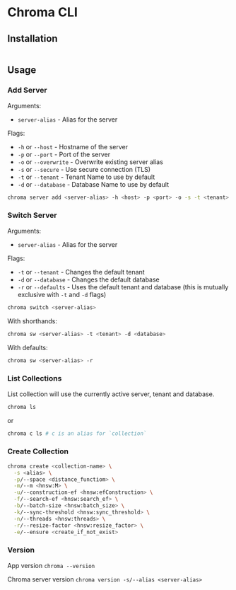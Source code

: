 # Chroma CLI

## Installation

```bash
```

## Usage

### Add Server

Arguments:

- `server-alias` - Alias for the server

Flags:

- `-h` or `--host` - Hostname of the server
- `-p` or `--port` - Port of the server
- `-o` or `--overwrite` - Overwrite existing server alias
- `-s` or `--secure` - Use secure connection (TLS)
- `-t` or `--tenant` - Tenant Name to use by default
- `-d` or `--database` - Database Name to use by default

```bash
chroma server add <server-alias> -h <host> -p <port> -o -s -t <tenant> -d <database>
```

### Switch Server

Arguments:

- `server-alias` - Alias for the server

Flags:

- `-t` or `--tenant` - Changes the default tenant
- `-d` or `--database` - Changes the default database
- `-r` or `--defaults` - Uses the default tenant and database (this is mutually exclusive with `-t` and `-d` flags)

```bash
chroma switch <server-alias>
```

With shorthands:

```bash
chroma sw <server-alias> -t <tenant> -d <database>
```

With defaults:

```bash
chroma sw <server-alias> -r
```

### List Collections

List collection will use the currently active server, tenant and database.

```bash
chroma ls
```

or 

```bash
chroma c ls # c is an alias for `collection`
```

### Create Collection

```bash
chroma create <collection-name> \
  -s <alias> \
  -p/--space <distance_functiom> \
  -m/--m <hnsw:M> \
  -u/--construction-ef <hnsw:efConstruction> \
  -f/--search-ef <hnsw:search_ef> \
  -b/--batch-size <hnsw:batch_size> \
  -k/--sync-threshold <hnsw:sync_threshold> \
  -n/--threads <hnsw:threads> \
  -r/--resize-factor <hnsw:resize_factor> \
  -e/--ensure <create_if_not_exist>
```


### Version 


App version `chroma --version`

Chroma server version `chroma version -s/--alias <server-alias>`
